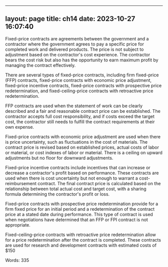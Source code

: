 
---
layout: page
title: ch14
date: 2023-10-27 16:07:40
---
Fixed-price contracts are agreements between the government and a contractor where the government agrees to pay a specific price for completed work and delivered products. The price is not subject to adjustment based on the contractor's cost experience. The contractor bears the cost risk but also has the opportunity to earn maximum profit by managing the contract effectively.

There are several types of fixed-price contracts, including firm fixed-price (FFP) contracts, fixed-price contracts with economic price adjustment, fixed-price incentive contracts, fixed-price contracts with prospective price redetermination, and fixed-ceiling-price contracts with retroactive price redetermination.

FFP contracts are used when the statement of work can be clearly described and a fair and reasonable contract price can be established. The contractor accepts full cost responsibility, and if costs exceed the target cost, the contractor still needs to fulfill the contract requirements at their own expense.

Fixed-price contracts with economic price adjustment are used when there is price uncertainty, such as fluctuations in the cost of materials. The contract price is revised based on established prices, actual costs of labor or material, or cost indexes of labor or material. There is a ceiling on upward adjustments but no floor for downward adjustments.

Fixed-price incentive contracts include incentives that can increase or decrease a contractor's profit based on performance. These contracts are used when there is cost uncertainty but not enough to warrant a cost-reimbursement contract. The final contract price is calculated based on the relationship between total actual cost and target cost, with a sharing formula determining the contractor's profit or loss.

Fixed-price contracts with prospective price redetermination provide for a firm fixed price for an initial period and a redetermination of the contract price at a stated date during performance. This type of contract is used when negotiations have determined that an FFP or FPI contract is not appropriate.

Fixed-ceiling-price contracts with retroactive price redetermination allow for a price redetermination after the contract is completed. These contracts are used for research and development contracts with estimated costs of $150

Words: 335